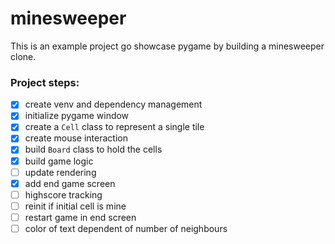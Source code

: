# minesweeper

This is an example project go showcase pygame by building a
minesweeper clone.   

### Project steps:
- [x] create venv and dependency management
- [x] initialize pygame window
- [x] create a `Cell` class to represent a single tile
- [x] create mouse interaction 
- [x] build `Board` class to hold the cells
- [x] build game logic
- [ ] update rendering
- [x] add end game screen
- [ ] highscore tracking
- [ ] reinit if initial cell is mine
- [ ] restart game in end screen
- [ ] color of text dependent of number of neighbours
